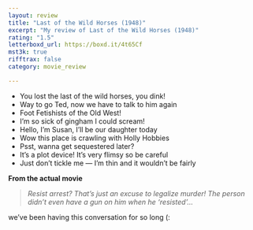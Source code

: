 ```yaml
---
layout: review
title: "Last of the Wild Horses (1948)"
excerpt: "My review of Last of the Wild Horses (1948)"
rating: "1.5"
letterboxd_url: https://boxd.it/4t65Cf
mst3k: true
rifftrax: false
category: movie_review

---
```


* You lost the last of the wild horses, you dink!
* Way to go Ted, now we have to talk to him again
* Foot Fetishists of the Old West!
* I’m so sick of gingham I could scream!
* Hello, I’m Susan, I’ll be our daughter today
* Wow this place is crawling with Holly Hobbies
* Psst, wanna get sequestered later?
* It’s a plot device! It’s very flimsy so be careful
* Just don’t tickle me — I’m thin and it wouldn’t be fairly

<b>From the actual movie</b>

<blockquote><i>Resist arrest? That’s just an excuse to legalize murder! The person didn’t even have a gun on him when he ‘resisted’…</i></blockquote>we’ve been having this conversation for so long (: